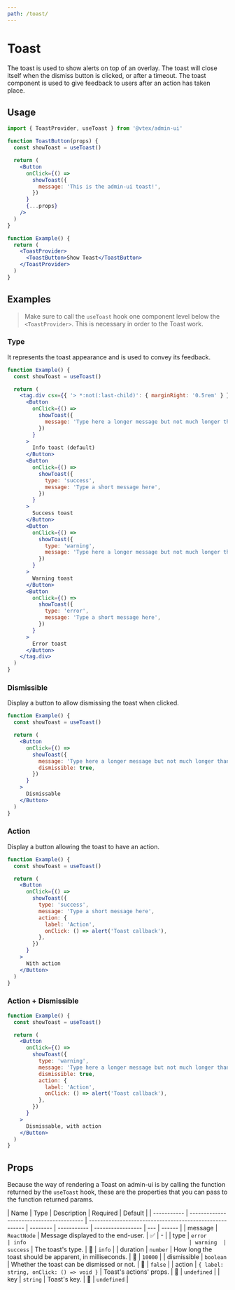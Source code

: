 ```yaml
---
path: /toast/
---
```


# Toast

The toast is used to show alerts on top of an overlay. The toast will close itself when the dismiss button is clicked, or after a timeout. The toast component is used to give feedback to users after an action has taken place.

## Usage

```jsx isStatic
import { ToastProvider, useToast } from '@vtex/admin-ui'

function ToastButton(props) {
  const showToast = useToast()

  return (
    <Button
      onClick={() =>
        showToast({
          message: 'This is the admin-ui toast!',
        })
      }
      {...props}
    />
  )
}

function Example() {
  return (
    <ToastProvider>
      <ToastButton>Show Toast</ToastButton>
    </ToastProvider>
  )
}
```

## Examples

<blockquote palette="blue">

Make sure to call the `useToast` hook one component level below the `<ToastProvider>`. This is necessary in order to the Toast work.

</blockquote>

### Type

It represents the toast appearance and is used to convey its feedback.

```jsx
function Example() {
  const showToast = useToast()

  return (
    <tag.div csx={{ '> *:not(:last-child)': { marginRight: '0.5rem' } }}>
      <Button
        onClick={() =>
          showToast({
            message: 'Type here a longer message but not much longer than that',
          })
        }
      >
        Info toast (default)
      </Button>
      <Button
        onClick={() =>
          showToast({
            type: 'success',
            message: 'Type a short message here',
          })
        }
      >
        Success toast
      </Button>
      <Button
        onClick={() =>
          showToast({
            type: 'warning',
            message: 'Type here a longer message but not much longer than that',
          })
        }
      >
        Warning toast
      </Button>
      <Button
        onClick={() =>
          showToast({
            type: 'error',
            message: 'Type a short message here',
          })
        }
      >
        Error toast
      </Button>
    </tag.div>
  )
}
```

### Dismissible

Display a button to allow dismissing the toast when clicked.

```jsx
function Example() {
  const showToast = useToast()

  return (
    <Button
      onClick={() =>
        showToast({
          message: 'Type here a longer message but not much longer than that',
          dismissible: true,
        })
      }
    >
      Dismissable
    </Button>
  )
}
```

### Action

Display a button allowing the toast to have an action.

```jsx
function Example() {
  const showToast = useToast()

  return (
    <Button
      onClick={() =>
        showToast({
          type: 'success',
          message: 'Type a short message here',
          action: {
            label: 'Action',
            onClick: () => alert('Toast callback'),
          },
        })
      }
    >
      With action
    </Button>
  )
}
```

### Action + Dismissible

```jsx
function Example() {
  const showToast = useToast()

  return (
    <Button
      onClick={() =>
        showToast({
          type: 'warning',
          message: 'Type here a longer message but not much longer than that',
          dismissible: true,
          action: {
            label: 'Action',
            onClick: () => alert('Toast callback'),
          },
        })
      }
    >
      Dismissable, with action
    </Button>
  )
}
```

## Props

Because the way of rendering a Toast on admin-ui is by calling the function returned by the `useToast` hook, these are the properties that you can pass to the function returned params.

| Name        | Type                                     | Description                                             | Required | Default     |
| ----------- | ---------------------------------------- | ------------------------------------------------------- | -------- | ----------- | ----------------- | --- | ------ |
| message     | `ReactNode`                              | Message displayed to the end-user.                      | ✅       | -           |
| type        | `error                                   | info                                                    | warning  | success`    | The toast's type. | 🚫  | `info` |
| duration    | `number`                                 | How long the toast should be apparent, in milliseconds. | 🚫       | `10000`     |
| dismissible | `boolean`                                | Whether the toast can be dismissed or not.              | 🚫       | `false`     |
| action      | `{ label: string, onClick: () => void }` | Toast's actions' props.                                 | 🚫       | `undefined` |
| key         | `string`                                 | Toast's key.                                            | 🚫       | `undefined` |
